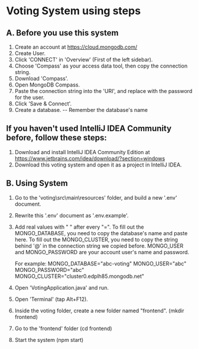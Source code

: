 # Voting System using steps
## A. Before you use this system
1. Create an account at https://cloud.mongodb.com/
2. Create User.
3. Click 'CONNECT' in 'Overview' (First of the left sidebar).
4. Choose 'Compass' as your access data tool, then copy the connection string.
5. Download 'Compass'.
6. Open MongoDB Compass.
7. Paste the connection string into the 'URI', and replace <password> with the password for the user. 
8. Click 'Save & Connect'.
9. Create a database. -- Remember the database's name
## If you haven't used IntelliJ IDEA Community before, follow these steps:
1. Download and install IntelliJ IDEA Community Edition at https://www.jetbrains.com/idea/download/?section=windows
2. Download this voting system and open it as a project in IntelliJ IDEA.
## B. Using System
1. Go to the 'voting\src\main\resources' folder, and build a new '.env' document.
2. Rewrite this '.env' document as '.env.example'.
3. Add real values with " " after every "=".
   To fill out the MONGO_DATABASE, you need to copy the database's name and paste here.
   To fill out the MONGO_CLUSTER, you need to copy the string behind '@' in the connection string we copied before.
   MONGO_USER and MONGO_PASSWORD are your account user's name and password.
   
   For example:
        MONGO_DATABASE="abc-voting"
        MONGO_USER="abc"
        MONGO_PASSWORD="abc"
        MONGO_CLUSTER="cluster0.edplh85.mongodb.net"
5. Open 'VotingApplication.java' and run.
6. Open 'Terminal' (tap Alt+F12).
7. Inside the voting folder, create a new folder named "frontend". (mkdir frontend)
8. Go to the 'frontend' folder (cd frontend)
9. Start the system (npm start)

   
